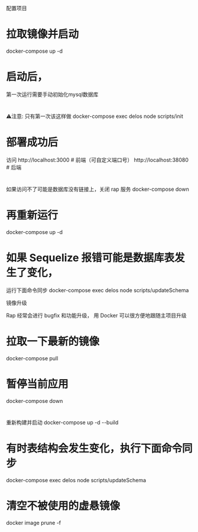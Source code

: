 ﻿
配置项目

# 拉取镜像并启动
docker-compose up -d

# 启动后，
第一次运行需要手动初始化mysql数据库
# 
⚠️注意: 只有第一次该这样做
docker-compose exec delos node scripts/init


# 部署成功后 
访问
http://localhost:3000 # 前端（可自定义端口号）
http://localhost:38080 # 后端

# 
如果访问不了可能是数据库没有链接上，关闭 rap 服务
docker-compose down
# 再重新运行
docker-compose up -d

# 如果 Sequelize 报错可能是数据库表发生了变化，
运行下面命令同步
docker-compose exec delos node scripts/updateSchema



镜像升级

Rap 
经常会进行 bugfix 和功能升级，
用 Docker 可以很方便地跟随主项目升级

# 拉取一下最新的镜像
docker-compose pull
# 暂停当前应用
docker-compose down
# 
重新构建并启动
docker-compose up -d --build
# 有时表结构会发生变化，执行下面命令同步
docker-compose exec delos node scripts/updateSchema
# 清空不被使用的虚悬镜像
docker image prune -f
